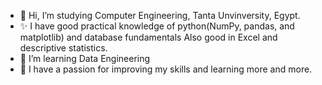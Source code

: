 - 👋 Hi, I’m studying Computer Engineering, Tanta Unvinversity, Egypt.
- ✨ I have good practical knowledge of python(NumPy, pandas, and matplotlib) and database fundamentals
Also good in Excel and descriptive statistics.
- 👀 I’m learning Data Engineering
- 🌱 I have a passion for improving my skills and learning more and more.

<!---
MahmoudHassanen99/MahmoudHassanen99 is a ✨ special ✨ repository because its `README.md` (this file) appears on your GitHub profile.
You can click the Preview link to take a look at your changes.
--->
